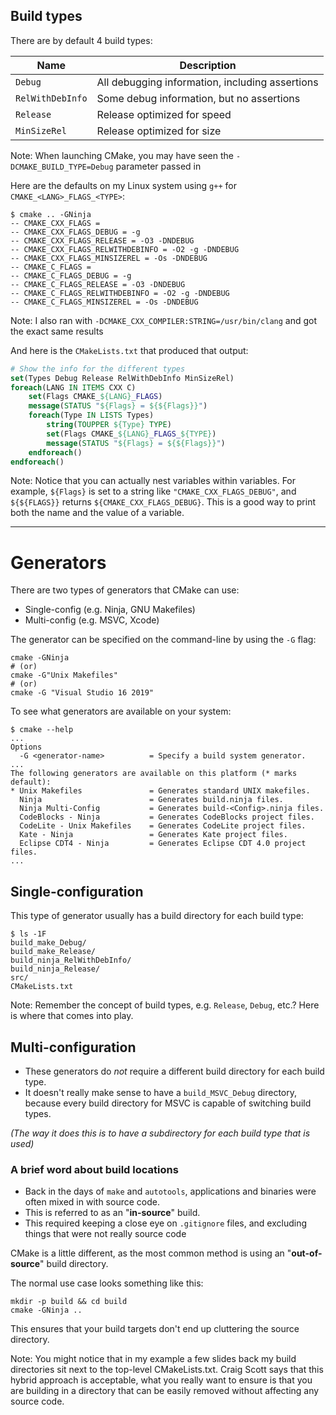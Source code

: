 ## Build types

There are by default 4 build types:

Name | Description
--- | ---
`Debug` | All debugging information, including assertions
`RelWithDebInfo` | Some debug information, but no assertions
`Release` | Release optimized for speed
`MinSizeRel` | Release optimized for size

Note:
When launching CMake, you may have seen the `-DCMAKE_BUILD_TYPE=Debug` parameter passed in


Here are the defaults on my Linux system using `g++` for `CMAKE_<LANG>_FLAGS_<TYPE>`:
```list
$ cmake .. -GNinja
-- CMAKE_CXX_FLAGS =
-- CMAKE_CXX_FLAGS_DEBUG = -g
-- CMAKE_CXX_FLAGS_RELEASE = -O3 -DNDEBUG
-- CMAKE_CXX_FLAGS_RELWITHDEBINFO = -O2 -g -DNDEBUG
-- CMAKE_CXX_FLAGS_MINSIZEREL = -Os -DNDEBUG
-- CMAKE_C_FLAGS =
-- CMAKE_C_FLAGS_DEBUG = -g
-- CMAKE_C_FLAGS_RELEASE = -O3 -DNDEBUG
-- CMAKE_C_FLAGS_RELWITHDEBINFO = -O2 -g -DNDEBUG
-- CMAKE_C_FLAGS_MINSIZEREL = -Os -DNDEBUG
```

Note:
I also ran with `-DCMAKE_CXX_COMPILER:STRING=/usr/bin/clang` and got the exact same results


And here is the `CMakeLists.txt` that produced that output:
```cmake
# Show the info for the different types
set(Types Debug Release RelWithDebInfo MinSizeRel)
foreach(LANG IN ITEMS CXX C)
	set(Flags CMAKE_${LANG}_FLAGS)
	message(STATUS "${Flags} = ${${Flags}}")
	foreach(Type IN LISTS Types)
		string(TOUPPER ${Type} TYPE)
		set(Flags CMAKE_${LANG}_FLAGS_${TYPE})
		message(STATUS "${Flags} = ${${Flags}}")
	endforeach()
endforeach()
```

Note:
Notice that you can actually nest variables within variables.
For example, `${Flags}` is set to a string like `"CMAKE_CXX_FLAGS_DEBUG"`, and `${${FLAGS}}` returns `${CMAKE_CXX_FLAGS_DEBUG}`.
This is a good way to print both the name and the value of a variable.

---

# Generators

There are two types of generators that CMake can use:
* Single-config (e.g. Ninja, GNU Makefiles)
* Multi-config (e.g. MSVC, Xcode)

The generator can be specified on the command-line by using the `-G` flag:
```shell
cmake -GNinja
# (or)
cmake -G"Unix Makefiles"
# (or)
cmake -G "Visual Studio 16 2019"
```


To see what generators are available on your system:
```shell
$ cmake --help
...
Options
  -G <generator-name>          = Specify a build system generator.
...
The following generators are available on this platform (* marks default):
* Unix Makefiles               = Generates standard UNIX makefiles.
  Ninja                        = Generates build.ninja files.
  Ninja Multi-Config           = Generates build-<Config>.ninja files.
  CodeBlocks - Ninja           = Generates CodeBlocks project files.
  CodeLite - Unix Makefiles    = Generates CodeLite project files.
  Kate - Ninja                 = Generates Kate project files.
  Eclipse CDT4 - Ninja         = Generates Eclipse CDT 4.0 project files.
...
```


## Single-configuration

This type of generator usually has a build directory for each build type:
```shell
$ ls -1F
build_make_Debug/
build_make_Release/
build_ninja_RelWithDebInfo/
build_ninja_Release/
src/
CMakeLists.txt
```
Note:
Remember the concept of build types, e.g. `Release`, `Debug`, etc.? Here is where that comes into play.


## Multi-configuration

* These generators do *not* require a different build directory for each build type.
* It doesn't really make sense to have a `build_MSVC_Debug` directory, because every build directory for MSVC is capable of switching build types.

*(The way it does this is to have a subdirectory for each build type that is used)*


### A brief word about build locations

* Back in the days of `make` and `autotools`, applications and binaries were often mixed in with source code.
* This is referred to as an "**in-source**" build.
* This required keeping a close eye on `.gitignore` files, and excluding things that were not really source code


CMake is a little different, as the most common method is using an "**out-of-source**" build directory.

The normal use case looks something like this:
```shell
mkdir -p build && cd build
cmake -GNinja ..
```

This ensures that your build targets don't end up cluttering the source directory.

Note:
You might notice that in my example a few slides back my build directories sit next to the top-level CMakeLists.txt.
Craig Scott says that this hybrid approach is acceptable, what you really want to ensure is that you are building in a directory that can be easily removed without affecting any source code.
